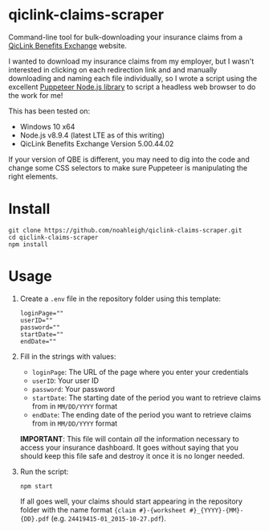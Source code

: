 # qiclink-claims-scraper

Command-line tool for bulk-downloading your insurance claims from a
[QicLink Benefits Exchange](http://www.trizetto.com/PayerSolutions/CoreAdministration/QicLink/ConstituentPortal/)
website.

I wanted to download my insurance claims from my employer, but I wasn't interested in clicking on
each redirection link and and manually downloading and naming each file individually, so I wrote a
script using the excellent [Puppeteer Node.js library](https://github.com/GoogleChrome/puppeteer/)
to script a headless web browser to do the work for me!

This has been tested on:

- Windows 10 x64
- Node.js v8.9.4 (latest LTE as of this writing)
- QicLink Benefits Exchange Version 5.00.44.02

If your version of QBE is different, you may need to dig into the code and
change some CSS selectors to make sure Puppeteer is manipulating the right elements.

# Install

```
git clone https://github.com/noahleigh/qiclink-claims-scraper.git
cd qiclink-claims-scraper
npm install
```

# Usage
1. Create a `.env` file in the repository folder using this template:
    ```
    loginPage=""
    userID=""
    password=""
    startDate=""
    endDate=""
    ```
2. Fill in the strings with values:
    - `loginPage`: The URL of the page where you enter your credentials
    - `userID`: Your user ID
    - `password`: Your password
    - `startDate`: The starting date of the period you want to retrieve claims from in `MM/DD/YYYY` format
    - `endDate`: The ending date of the period you want to retrieve claims from in `MM/DD/YYYY` format

    **IMPORTANT**: This file will contain *all* the information necessary to access your insurance
    dashboard. It goes without saying that you should keep this file safe and destroy it once it is
    no longer needed.

3. Run the script:
    ```
    npm start
    ```
    If all goes well, your claims should start appearing in the repository folder with the name
    format `{claim #}-{worksheet #}_{YYYY}-{MM}-{DD}.pdf` (e.g. `24419415-01_2015-10-27.pdf`).
